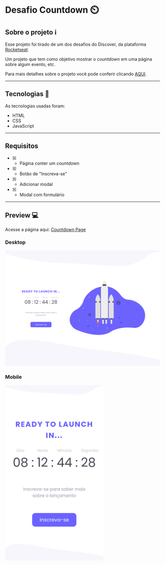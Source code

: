 # Desafio Countdown :timer_clock:

## Sobre o projeto :information_source:

Esse projeto foi tirado de um dos desafios do Discover, da plataforma [Rocketseat](https://app.rocketseat.com.br/discover).

Um projeto que tem como objetivo mostrar o _countdown_ em uma página sobre algum evento, etc.

Para mais detalhes sobre o projeto você pode conferir clicando [AQUI](https://app.rocketseat.com.br/discover/challenges/countdown).

---

## Tecnologias :wrench:

As tecnologias usadas foram:

- HTML
- CSS
- JavaScript

---

## Requisitos

- [x] - Página conter um _countdown_
- [x] - Botão de "Inscreva-se"
- [x] - Adicionar modal
- [x] - Modal com formulário

---

## Preview :computer:

Acesse a página aqui: [Countdown Page](https://matheus-lincon.github.io/countdown-page/)

### Desktop

<img src="./readme-files/desktop-preview.png" width="720px" />

### Mobile

<img src="./readme-files/mobile-preview.png" width="320px"/>
